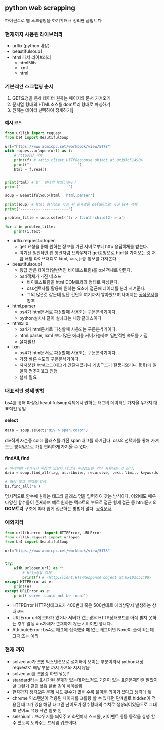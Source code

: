 ## python web scrapping

파이썬으로 웹 스크랩핑을 하기위해서 정리한 글입니다.

### 현재까지 사용된 라이브러리

- urllib (python 내장)
- beautifulsoup4
- html 파서 라이브러리
  - html5lib
  - lxml
  - html

### 기본적인 스크랩핑 순서

1. GET요청을 통해 데이터 원하는 페이지의 문서 가져오기
2. 문자열 형태의 HTML소스를 dom트리 형태로 파싱하기
3. 원하는 데이터 선택하여 정제하기

#### 예시 코드

```python
from urllib import request
from bs4 import BeautifulSoup

url="https://www.acmicpc.net/workbook/view/5078"
with request.urlopen(url) as f:
    # http응답 객체
    print(f) # <http.client.HTTPResponse object at 0x103c51490>
    print("----------------------")
    html = f.read()


print(html) # b'' 형태의 html데이터
print("----------------------")

soup = BeautifulSoup(html, 'html.parser')

print(soup) # html 형식으로 파싱 된 문자열을 default로 가진 bs4 객체
print("----------------------")

problem_title = soup.select('tr > td:nth-child(2) > a')

for i in problem_title:
    print(i.text)
```

- urllib.request.urlopen
  - get 요청을 통해 원하는 정보를 가진 서버로부터 http 응답객체를 받는다.
  - 여기선 일반적인 웹 통신처럼 브라우저가 get요청으로 html을 가져오는 것 처럼 해당 라이브러리로 html, css, js등 정보를 가져온다.
- beautifulsoup4
  - 응답 받은 데이터(일반적인 바이트스트림)를 bs4객체로 만든다.
  - bs4객체가 가진 메소드
    - 바이트스트림을 html DOM트리의 형태로 파싱한다.
    - css선택자를 활용해 원하는 요소에 접근해 데이터를 분리 시켜준다.
    - 그외 많은것 같은데 일단 간단히 여기까지 알아봤으며 나머지는 [공식문서](https://www.crummy.com/software/BeautifulSoup/bs4/doc/)를 참조
- html.parser
  - bs4가 html문서로 파싱할때 사용되는 구문분석기이다.
  - python설치시 같이 설치되는 내장 클래스이다.
- html5lib
  - bs4가 html문서로 파싱할때 사용되는 구문분석기이다.
  - html.parser, lxml 보다 많은 에러를 커버가능하며 일반적인 속도를 가짐
  - 설치필요
- lxml
  - bs4가 html문서로 파싱할때 사용되는 구문분석기이다.
  - 가장 빠른 속도의 구문분석기이다.
  - 지저분한 html코드(태그가 안닫혀있거나 계층구조가 잘못되었거나 등등)에 일일히 멈추지않고 진행
  - 설치 필요

### 대표적인 정제 방법

bs4를 통해 파싱된 beautifulsoup객체에서 원하는 태그의 데이터만 가져올 두가지 대표적인 방법

#### select

```python
data = soup.select('div > span.color')
```

div직계 자손중 color 클래스를 가진 span 태그를 하게된다.
css의 선택자를 통해 가져오는 방식임으로 가장 편리하게 가져올 수 있다.

#### findAll, find

```python
# 아래처럼 여러가지 속성이 있으나 태그와 속성정도만 거의 사용되는 것 같다.
data = soup.find_all(tag, attributes, recursive, text, limit, keywords)

# 해당 태그 전체를 탐색
bs.find_all('a')
```

명시적으로 함수에 원하는 태그와 클래스 명을 입력하여 찾는 방식이다. 이외에도 매우 다양한 함수들이 존재하며 예로 원하는 텍스트의 부모로 접근 형제 접근 등 html문서의 **DOM트리** 구조에 따라 쉽게 접근하는 방법이 많다. [공식문서](https://www.crummy.com/software/BeautifulSoup/bs4/doc/#calling-a-tag-is-like-calling-find-all)

### 예외처리

```python
from urllib.error import HTTPError, URLError
from urllib.request import urlopen
from bs4 import BeautifulSoup

url="https://www.acmicpc.net/workbook/view/5078"


try:
    with urlopen(url) as f:
        # http응답 객체
        print(f) # <http.client.HTTPResponse object at 0x103c51490>
except HTTPError as e:
    print(e)
except URLError as e:
    print('server could not be found')

```

- HTTPError
  HTTP상태코드가 400번대 혹은 500번대로 에러상황시 발생하는 상태코드
- URLError
  url에 오타가 있거나 서버가 없는경우 HTTP상태코드를 아예 받지 못하는 경우 발생
  dns자체가 존재하지 않는 서버이면 뜹니다.
- AttributeError : bs4로 태그에 접속했을 때 없는 태그이면 None이 출력 되는데 그때 뜨는 예외

### 현재 까지

- solved.ac가 크롬 익스텐션으로 설치해야 보이는 부분이라서 python내장 request로 해당 부분 까지 가져와 지지 않음
- solved.ac를 크롤링 하면 될듯?
- standard라는 표시가된 문제가 있는데 어느정도 기준이 있는 표준문제인줄 알았지만 그런거 같진 않음 한번 같이 봐야할듯
- 현재까지 생각으론 문제 시도 횟수가 많을 수록 풀어볼 의미가 있다고 생각이 듦
- chrome 익스텐션이 적용된 페이지를 크롤링 할 수 있다면 단계별로 hidden이 적용된 태그가 있음 해당 태그엔 난이도가 정수형태의 수치로 생성되어있음으로 그대로 난이도 적용 하면 될듯 함
- selenium : 브라우저를 띄어주고 화면에서 스크롤, 키이벤트 등등 동작을 실행 할 수 있도록 도와주는 프레임 워크이다.